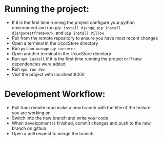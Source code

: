 Running the project:
====================

* If it is the first time running the project configure your python environment and run ```pip install django```, ```pip install djangorestframework```, and ```pip install Pillow```
* Pull from the remote repository to ensure you have most recent changes
* Open a terminal in the UcocStore directory
* Run ```python manage.py runserer```
* Open another terminal in the UcocStore directory
* Run ```npm install``` if it is the first time running the project or if new dependencies were added 
* Run ```npm run dev```
* Visit the project with localhost:8000 

Development Workflow:
=====================

* Pull from remote repo make a new branch with the title of the feature you are working on 
* Switch into the new branch and write your code 
* When development is finished, commit changes and push to the new branch on github 
* Open a pull request to merge the branch
